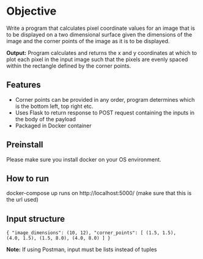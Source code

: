 # Objective
Write a program that calculates pixel coordinate values 
for an image that is to be displayed on a two dimensional 
surface given the dimensions of the image and the corner 
points of the image as it is to be displayed.

**Output:** Program calculates and returns the x and y coordinates 
at which to plot each pixel in the input image such that 
the pixels are evenly spaced within the rectangle defined 
by the corner points.

## Features
<ul>
    <li>Corner points can be provided in any order, 
    program determines which is the bottom left, top right etc.</li>
    <li>Uses Flask to return response to POST request containing
    the inputs in the body of the payload</li>
    <li>Packaged in Docker container</li>
</ul>

## Preinstall 

Please make sure you install docker on your OS environment.

## How to run

docker-compose up
runs on http://localhost:5000/ (make sure that this is the url used)

## Input structure

<code>{
                "image_dimensions": (10, 12),
                "corner_points": [
                    (1.5, 1.5),
                    (4.0, 1.5),
                    (1.5, 8.0),
                    (4.0, 8.0)
                ]
            }</code>

**Note:** If using Postman, input must be lists instead of tuples
